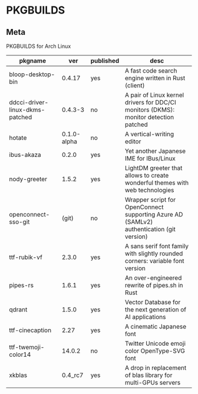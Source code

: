 # PKGBUILDS

## Meta

PKGBUILDS for Arch Linux

| pkgname                         | ver         | published | desc                                                                                     |
| ------------------------------- | ----------- | --------- | ---------------------------------------------------------------------------------------- |
| bloop-desktop-bin               | 0.4.17      | yes       | A fast code search engine written in Rust (client)                                       |
| ddcci-driver-linux-dkms-patched | 0.4.3-3     | no        | A pair of Linux kernel drivers for DDC/CI monitors (DKMS): monitor detection patched     |
| hotate                          | 0.1.0-alpha | no        | A vertical-writing editor                                                                |
| ibus-akaza                      | 0.2.0       | yes       | Yet another Japanese IME for IBus/Linux                                                  |
| nody-greeter                    | 1.5.2       | yes       | LightDM greeter that allows to create wonderful themes with web technologies             |
| openconnect-sso-git             | (git)       | no        | Wrapper script for OpenConnect supporting Azure AD (SAMLv2) authentication (git version) |
| ttf-rubik-vf                    | 2.3.0       | yes       | A sans serif font family with slightly rounded corners: variable font version            |
| pipes-rs                        | 1.6.1       | yes       | An over-engineered rewrite of pipes.sh in Rust                                           |
| qdrant                          | 1.5.0       | yes       | Vector Database for the next generation of AI applications                               |
| ttf-cinecaption                 | 2.27        | yes       | A cinematic Japanese font                                                                |
| ttf-twemoji-color14             | 14.0.2      | no        | Twitter Unicode emoji color OpenType-SVG font                                            |
| xkblas                          | 0.4_rc7     | yes       | A drop in replacement of blas library for multi-GPUs servers                             |
